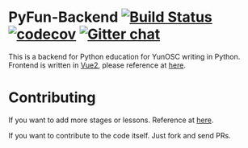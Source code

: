 # PyFun-Backend [![Build Status](https://travis-ci.org/YunOSC/PyFun-Backend.svg?branch=master)](https://travis-ci.org/YunOSC/PyFun-Backend) [![codecov](https://codecov.io/gh/YunOSC/PyFun-Backend/branch/master/graph/badge.svg)](https://codecov.io/gh/YunOSC/PyFun-Backend) [![Gitter chat](https://badges.gitter.im/gitterHQ/gitter.png)](https://gitter.im/yun_osc/PyFun)


This is a backend for Python education for YunOSC writing in Python.  
Frontend is written in [Vue2](https://vuejs.org/), please reference at [here](https://github.com/YunOSC/PyFun-Frontend).

# Contributing
If you want to add more stages or lessons.
Reference at [here](https://github.com/YunOSC/PyFun-Backend/blob/master/CONTRIBUTING.md).

If you want to contribute to the code itself.
Just fork and send PRs.
